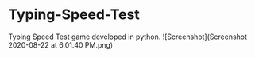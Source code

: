 # Typing-Speed-Test
Typing Speed Test game developed in python.
![Screenshot](Screenshot 2020-08-22 at 6.01.40 PM.png)
